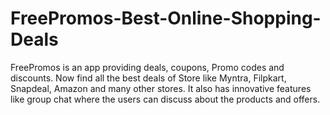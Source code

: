 # FreePromos-Best-Online-Shopping-Deals
FreePromos is an app providing deals, coupons, Promo codes and discounts. Now find all the best deals of Store like Myntra, Filpkart, Snapdeal, Amazon and many other stores. It also has innovative features like group chat where the users can discuss about the products and offers.
